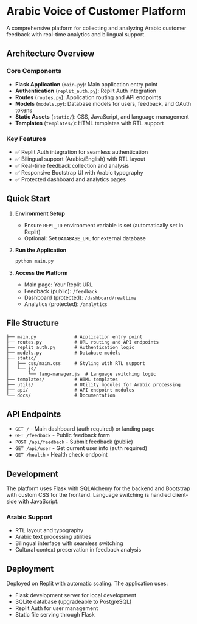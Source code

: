 # Arabic Voice of Customer Platform

A comprehensive platform for collecting and analyzing Arabic customer feedback with real-time analytics and bilingual support.

## Architecture Overview

### Core Components
- **Flask Application** (`main.py`): Main application entry point
- **Authentication** (`replit_auth.py`): Replit Auth integration
- **Routes** (`routes.py`): Application routing and API endpoints
- **Models** (`models.py`): Database models for users, feedback, and OAuth tokens
- **Static Assets** (`static/`): CSS, JavaScript, and language management
- **Templates** (`templates/`): HTML templates with RTL support

### Key Features
- ✅ Replit Auth integration for seamless authentication
- ✅ Bilingual support (Arabic/English) with RTL layout
- ✅ Real-time feedback collection and analysis
- ✅ Responsive Bootstrap UI with Arabic typography
- ✅ Protected dashboard and analytics pages

## Quick Start

1. **Environment Setup**
   - Ensure `REPL_ID` environment variable is set (automatically set in Replit)
   - Optional: Set `DATABASE_URL` for external database

2. **Run the Application**
   ```bash
   python main.py
   ```

3. **Access the Platform**
   - Main page: Your Replit URL
   - Feedback (public): `/feedback`
   - Dashboard (protected): `/dashboard/realtime`
   - Analytics (protected): `/analytics`

## File Structure

```
├── main.py              # Application entry point
├── routes.py            # URL routing and API endpoints
├── replit_auth.py       # Authentication logic
├── models.py            # Database models
├── static/
│   ├── css/main.css     # Styling with RTL support
│   └── js/
│       └── lang-manager.js  # Language switching logic
├── templates/           # HTML templates
├── utils/               # Utility modules for Arabic processing
├── api/                 # API endpoint modules
└── docs/                # Documentation
```

## API Endpoints

- `GET /` - Main dashboard (auth required) or landing page
- `GET /feedback` - Public feedback form
- `POST /api/feedback` - Submit feedback (public)
- `GET /api/user` - Get current user info (auth required)
- `GET /health` - Health check endpoint

## Development

The platform uses Flask with SQLAlchemy for the backend and Bootstrap with custom CSS for the frontend. Language switching is handled client-side with JavaScript.

### Arabic Support
- RTL layout and typography
- Arabic text processing utilities
- Bilingual interface with seamless switching
- Cultural context preservation in feedback analysis

## Deployment

Deployed on Replit with automatic scaling. The application uses:
- Flask development server for local development
- SQLite database (upgradeable to PostgreSQL)
- Replit Auth for user management
- Static file serving through Flask